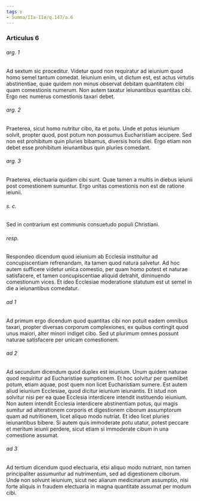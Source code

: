 ```yaml
---
tags : 
- Summa/IIa-IIæ/q.147/a.6
---
```


### Articulus 6

###### arg. 1
Ad sextum sic proceditur. Videtur quod non requiratur ad ieiunium quod homo semel tantum comedat. Ieiunium enim, ut dictum est, est actus virtutis abstinentiae, quae quidem non minus observat debitam quantitatem cibi quam comestionis numerum. Non autem taxatur ieiunantibus quantitas cibi. Ergo nec numerus comestionis taxari debet.

###### arg. 2
Praeterea, sicut homo nutritur cibo, ita et potu. Unde et potus ieiunium solvit, propter quod, post potum non possumus Eucharistiam accipere. Sed non est prohibitum quin pluries bibamus, diversis horis diei. Ergo etiam non debet esse prohibitum ieiunantibus quin pluries comedant.

###### arg. 3
Praeterea, electuaria quidam cibi sunt. Quae tamen a multis in diebus ieiunii post comestionem sumuntur. Ergo unitas comestionis non est de ratione ieiunii.

###### s. c.
Sed in contrarium est communis consuetudo populi Christiani.

###### resp.
Respondeo dicendum quod ieiunium ab Ecclesia instituitur ad concupiscentiam refrenandam, ita tamen quod natura salvetur. Ad hoc autem sufficere videtur unica comestio, per quam homo potest et naturae satisfacere, et tamen concupiscentiae aliquid detrahit, diminuendo comestionum vices. Et ideo Ecclesiae moderatione statutum est ut semel in die a ieiunantibus comedatur.

###### ad 1
Ad primum ergo dicendum quod quantitas cibi non potuit eadem omnibus taxari, propter diversas corporum complexiones, ex quibus contingit quod unus maiori, alter minori indiget cibo. Sed ut plurimum omnes possunt naturae satisfacere per unicam comestionem.

###### ad 2
Ad secundum dicendum quod duplex est ieiunium. Unum quidem naturae quod requiritur ad Eucharistiae sumptionem. Et hoc solvitur per quemlibet potum, etiam aquae, post quem non licet Eucharistiam sumere. Est autem aliud ieiunium Ecclesiae, quod dicitur ieiunium ieiunantis. Et istud non solvitur nisi per ea quae Ecclesia interdicere intendit instituendo ieiunium. Non autem intendit Ecclesia interdicere abstinentiam potus, qui magis sumitur ad alterationem corporis et digestionem ciborum assumptorum quam ad nutritionem, licet aliquo modo nutriat. Et ideo licet pluries ieiunantibus bibere. Si autem quis immoderate potu utatur, potest peccare et meritum ieiunii perdere, sicut etiam si immoderate cibum in una comestione assumat.

###### ad 3
Ad tertium dicendum quod electuaria, etsi aliquo modo nutriant, non tamen principaliter assumuntur ad nutrimentum, sed ad digestionem ciborum. Unde non solvunt ieiunium, sicut nec aliarum medicinarum assumptio, nisi forte aliquis in fraudem electuaria in magna quantitate assumat per modum cibi.

